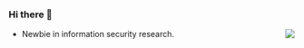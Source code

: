 ### Hi there 👋

<img align="right" src="https://github-readme-stats.vercel.app/api?username=yctseng1227&theme=onedark&show_icons=true">

- Newbie in information security research.



<!--
**yctseng1227/yctseng1227** is a ✨ _special_ ✨ repository because its `README.md` (this file) appears on your GitHub profile.

Here are some ideas to get you started:

- 🔭 I’m currently working on ...
- 🌱 I’m currently learning ...
- 👯 I’m looking to collaborate on ...
- 🤔 I’m looking for help with ...
- 💬 Ask me about ...
- 📫 How to reach me: ...
- 😄 Pronouns: ...
- ⚡ Fun fact: ...
-->
